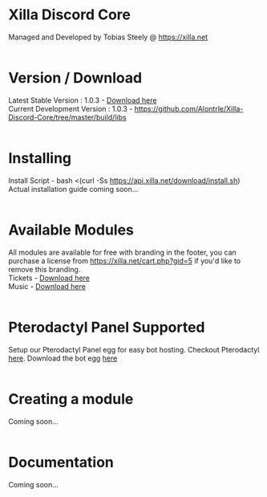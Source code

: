# Xilla Discord Core<br>
Managed and Developed by Tobias Steely @ https://xilla.net<br><br>

# Version / Download<br>
Latest Stable Version : 1.0.3 - <a href="http://api.xilla.net/download/xilla-discord-core.jar">Download here</a><br>
Current Development Version : 1.0.3 - https://github.com/Alontrle/Xilla-Discord-Core/tree/master/build/libs<br><br>

# Installing<br>
Install Script - bash <(curl -Ss https://api.xilla.net/download/install.sh)<br>
Actual installation guide coming soon...<br><br>

# Available Modules<br> 
All modules are available for free with branding in the footer, you can purchase a license from https://xilla.net/cart.php?gid=5 if you'd like to remove this branding.<br>
Tickets - <a href="http://api.xilla.net/download/xilla-ticket-bot.jar">Download here</a><br>
Music - <a href="http://api.xilla.net/download/xilla-music-bot.jar">Download here</a><br><br>

# Pterodactyl Panel Supported<br>
Setup our Pterodactyl Panel egg for easy bot hosting. Checkout Pterodactyl <a href="https://pterodactyl.io/">here</a>. Download the bot egg <a href="https://api.xilla.net/download/egg-xilla-discord-core.json">here</a><br><br>

# Creating a module<br>
Coming soon...<br><br>

# Documentation<br>
Coming soon...<br><br>
